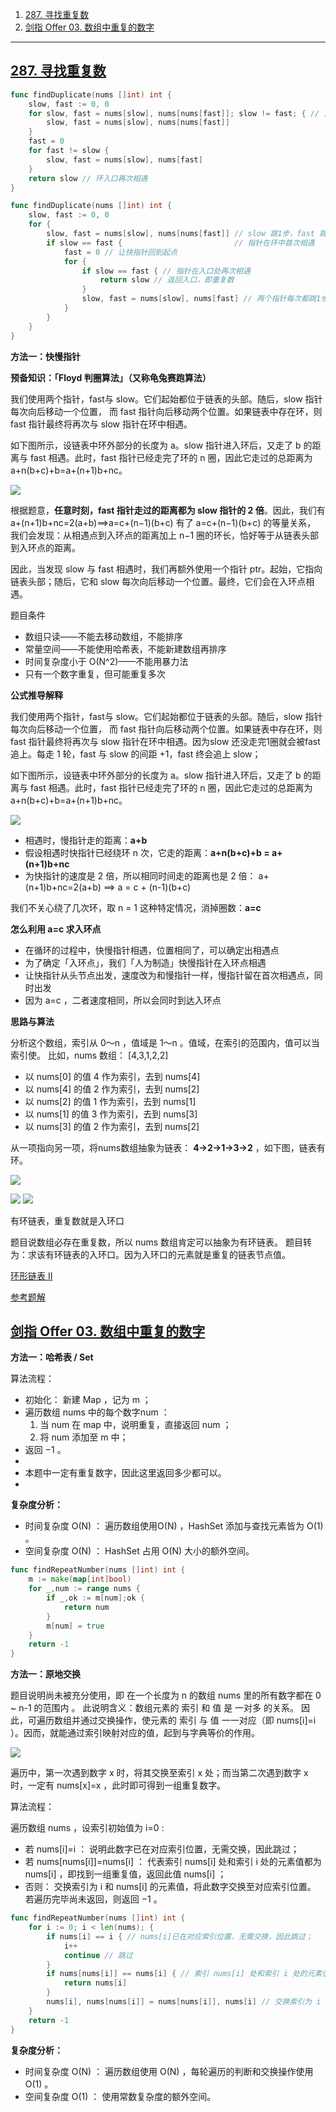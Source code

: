 
1. [287. 寻找重复数](#287-寻找重复数)
2. [剑指 Offer 03. 数组中重复的数字](#剑指-offer-03-数组中重复的数字)


<!-- [287. 寻找重复数](https://leetcode-cn.com/problems/find-the-duplicate-number/)


[剑指 Offer 03. 数组中重复的数字](https://leetcode-cn.com/problems/shu-zu-zhong-zhong-fu-de-shu-zi-lcof/) -->


---

## [287. 寻找重复数](https://leetcode-cn.com/problems/find-the-duplicate-number/)


``` go
func findDuplicate(nums []int) int {
	slow, fast := 0, 0
	for slow, fast = nums[slow], nums[nums[fast]]; slow != fast; { // 首次相遇
		slow, fast = nums[slow], nums[nums[fast]]
	}
	fast = 0
	for fast != slow {
		slow, fast = nums[slow], nums[fast]
	}
	return slow // 环入口再次相遇
}
```


``` go
func findDuplicate(nums []int) int {
	slow, fast := 0, 0
	for {
		slow, fast = nums[slow], nums[nums[fast]] // slow 跳1步，fast 跳2步
		if slow == fast {                         // 指针在环中首次相遇
			fast = 0 // 让快指针回到起点
			for {
				if slow == fast { // 指针在入口处再次相遇
					return slow // 返回入口，即重复数
				}
				slow, fast = nums[slow], nums[fast] // 两个指针每次都跳1步
			}
		}
	}
}
```





**方法一：快慢指针**

**预备知识：「Floyd 判圈算法」（又称龟兔赛跑算法）**

我们使用两个指针，fast与 slow。它们起始都位于链表的头部。随后，slow 指针每次向后移动一个位置，
而 fast 指针向后移动两个位置。如果链表中存在环，则 fast 指针最终将再次与 slow 指针在环中相遇。

如下图所示，设链表中环外部分的长度为 a。slow 指针进入环后，又走了 
b 的距离与 fast 相遇。此时，fast 指针已经走完了环的 n 圈，因此它走过的总距离为 a+n(b+c)+b=a+(n+1)b+nc。

![](images/142.png)

根据题意，**任意时刻，fast 指针走过的距离都为 slow 指针的 2 倍**。因此，我们有 a+(n+1)b+nc=2(a+b)⟹a=c+(n−1)(b+c) 有了 a=c+(n−1)(b+c) 的等量关系，
我们会发现：从相遇点到入环点的距离加上 n−1 圈的环长，恰好等于从链表头部到入环点的距离。

因此，当发现 slow 与 fast 相遇时，我们再额外使用一个指针 ptr。起始，它指向链表头部；随后，它和 slow 每次向后移动一个位置。最终，它们会在入环点相遇。



题目条件

- 数组只读——不能去移动数组，不能排序
- 常量空间——不能使用哈希表，不能新建数组再排序
- 时间复杂度小于 O(N^2)——不能用暴力法
- 只有一个数字重复，但可能重复多次

**公式推导解释**

我们使用两个指针，fast与 slow。它们起始都位于链表的头部。随后，slow 指针每次向后移动一个位置，
而 fast 指针向后移动两个位置。如果链表中存在环，则 fast 指针最终将再次与 slow 指针在环中相遇。因为slow 还没走完1圈就会被fast追上。每走 1 轮，fast 与 slow 的间距 +1，fast 终会追上 slow；

如下图所示，设链表中环外部分的长度为 a。slow 指针进入环后，又走了 
b 的距离与 fast 相遇。此时，fast 指针已经走完了环的 n 圈，因此它走过的总距离为 a+n(b+c)+b=a+(n+1)b+nc。

![](images/142.png)

- 相遇时，慢指针走的距离：**a+b**
- 假设相遇时快指针已经绕环 n 次，它走的距离：**a+n(b+c)+b = a+(n+1)b+nc**
- 为快指针的速度是 2 倍，所以相同时间走的距离也是 2 倍：
    a+(n+1)b+nc=2(a+b)  ⟹ a = c + (n-1)(b+c) 

我们不关心绕了几次环，取 n = 1 这种特定情况，消掉圈数：**a=c**

**怎么利用 a=c 求入环点**
-  在循环的过程中，快慢指针相遇，位置相同了，可以确定出相遇点
-  为了确定「入环点」，我们「人为制造」快慢指针在入环点相遇
-  让快指针从头节点出发，速度改为和慢指针一样，慢指针留在首次相遇点，同时出发
-  因为 a=c ，二者速度相同，所以会同时到达入环点

**思路与算法**

分析这个数组，索引从 0～n ，值域是 1～n 。值域，在索引的范围内，值可以当索引使。
比如，nums 数组： [4,3,1,2,2]

- 以 nums[0] 的值 4 作为索引，去到 nums[4]
- 以 nums[4] 的值 2 作为索引，去到 nums[2]
- 以 nums[2] 的值 1 作为索引，去到 nums[1]
- 以 nums[1] 的值 3 作为索引，去到 nums[3]
- 以 nums[3] 的值 2 作为索引，去到 nums[2]

从一项指向另一项，将nums数组抽象为链表：
**4->2->1->3->2** ，如下图，链表有环。

![](images/287-1.png)

![](images/287-2.png)
![](images/287-3.png)



有环链表，重复数就是入环口

题目说数组必存在重复数，所以 nums 数组肯定可以抽象为有环链表。
题目转为：求该有环链表的入环口。因为入环口的元素就是重复的链表节点值。








[环形链表 II](https://leetcode-cn.com/problems/linked-list-cycle-ii/solution/huan-xing-lian-biao-ii-by-leetcode-solution/)


[参考题解](https://leetcode-cn.com/problems/find-the-duplicate-number/solution/zhe-ge-shu-zu-you-dian-te-shu-suo-yi-ke-yi-yong-ku/)




## [剑指 Offer 03. 数组中重复的数字](https://leetcode-cn.com/problems/shu-zu-zhong-zhong-fu-de-shu-zi-lcof/)

**方法一：哈希表 / Set**

算法流程：

- 初始化： 新建 Map ，记为 m ；
- 遍历数组 nums 中的每个数字num ：
    1. 当 num 在 map 中，说明重复，直接返回 num ；
    2. 将 num 添加至 m 中；
- 返回 −1 。
- 
- 本题中一定有重复数字，因此这里返回多少都可以。
- 
**复杂度分析：**

- 时间复杂度 O(N) ： 遍历数组使用O(N) ，HashSet 添加与查找元素皆为 O(1) 。
- 空间复杂度 O(N) ： HashSet 占用 O(N) 大小的额外空间。



``` go
func findRepeatNumber(nums []int) int {
    m := make(map[int]bool)
    for _,num := range nums {
        if _,ok := m[num];ok {
            return num
        }
        m[num] = true
    }
    return -1
}
```

**方法一：原地交换**

题目说明尚未被充分使用，即 在一个长度为 n 的数组 nums 里的所有数字都在 0 ~ n-1 的范围内 。 此说明含义：数组元素的 索引 和 值 是 一对多 的关系。
因此，可遍历数组并通过交换操作，使元素的 索引 与 值 一一对应（即 nums[i]=i ）。因而，就能通过索引映射对应的值，起到与字典等价的作用。

![](images/offer-03.png)

遍历中，第一次遇到数字 x 时，将其交换至索引 x 处；而当第二次遇到数字 x 时，一定有 nums[x]=x ，此时即可得到一组重复数字。

算法流程：

遍历数组 nums ，设索引初始值为 i=0 :
- 若 nums[i]=i ： 说明此数字已在对应索引位置，无需交换，因此跳过；
- 若 nums[nums[i]]=nums[i] ： 代表索引 nums[i] 处和索引 i 处的元素值都为 nums[i] ，即找到一组重复值，返回此值 nums[i] ；
- 否则： 交换索引为 i 和 nums[i] 的元素值，将此数字交换至对应索引位置。
若遍历完毕尚未返回，则返回 −1 。


``` go
func findRepeatNumber(nums []int) int {
	for i := 0; i < len(nums); {
		if nums[i] == i { // nums[i]已在对应索引位置，无需交换，因此跳过；
			i++
			continue // 跳过
		}
		if nums[nums[i]] == nums[i] { // 索引 nums[i] 处和索引 i 处的元素值都为 nums[i] ，即找到一组重复值
			return nums[i]
		}
		nums[i], nums[nums[i]] = nums[nums[i]], nums[i] // 交换索引为 i 和 nums[i] 的元素值，将此数字交换至对应索引位置。
	}
	return -1
}
```

**复杂度分析：**

- 时间复杂度 O(N) ： 遍历数组使用 O(N) ，每轮遍历的判断和交换操作使用 O(1) 。
- 空间复杂度 O(1) ： 使用常数复杂度的额外空间。
















